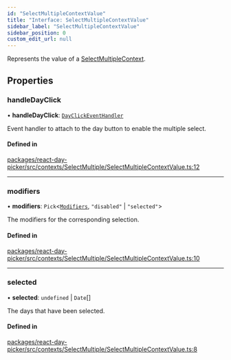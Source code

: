 ```yaml
---
id: "SelectMultipleContextValue"
title: "Interface: SelectMultipleContextValue"
sidebar_label: "SelectMultipleContextValue"
sidebar_position: 0
custom_edit_url: null
---
```


Represents the value of a [SelectMultipleContext](../variables/SelectMultipleContext).

## Properties

### handleDayClick

• **handleDayClick**: [`DayClickEventHandler`](../types/DayClickEventHandler)

Event handler to attach to the day button to enable the multiple select.

#### Defined in

[packages/react-day-picker/src/contexts/SelectMultiple/SelectMultipleContextValue.ts:12](https://github.com/gpbl/react-day-picker/blob/0df406c0/packages/react-day-picker/src/contexts/SelectMultiple/SelectMultipleContextValue.ts#L12)

___

### modifiers

• **modifiers**: `Pick`<[`Modifiers`](../types/Modifiers), ``"disabled"`` \| ``"selected"``\>

The modifiers for the corresponding selection.

#### Defined in

[packages/react-day-picker/src/contexts/SelectMultiple/SelectMultipleContextValue.ts:10](https://github.com/gpbl/react-day-picker/blob/0df406c0/packages/react-day-picker/src/contexts/SelectMultiple/SelectMultipleContextValue.ts#L10)

___

### selected

• **selected**: `undefined` \| `Date`[]

The days that have been selected.

#### Defined in

[packages/react-day-picker/src/contexts/SelectMultiple/SelectMultipleContextValue.ts:8](https://github.com/gpbl/react-day-picker/blob/0df406c0/packages/react-day-picker/src/contexts/SelectMultiple/SelectMultipleContextValue.ts#L8)
